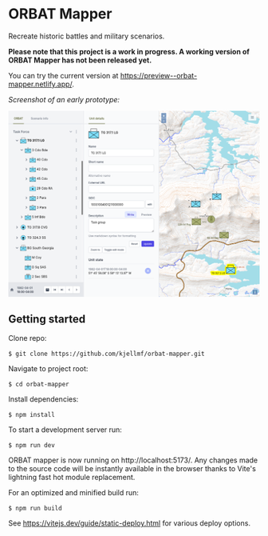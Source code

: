 # ORBAT Mapper

Recreate historic battles and military scenarios.

**Please note that this project is a work in progress. A working version of ORBAT Mapper has not been released yet.**

You can try the current version at https://preview--orbat-mapper.netlify.app/.

_Screenshot of an early prototype:_

![Work in progress sample screenshot](images/screenshot-2021-08-04.png "Work in progress sample screenshot")

## Getting started

Clone repo:

    $ git clone https://github.com/kjellmf/orbat-mapper.git

Navigate to project root:

    $ cd orbat-mapper

Install dependencies:

    $ npm install

To start a development server run:

    $ npm run dev

ORBAT mapper is now running on http://localhost:5173/. Any changes made to the source code will be instantly 
available in the browser thanks to Vite's lightning fast hot module replacement. 

For an optimized and minified build run:

    $ npm run build

See https://vitejs.dev/guide/static-deploy.html for various deploy options. 
